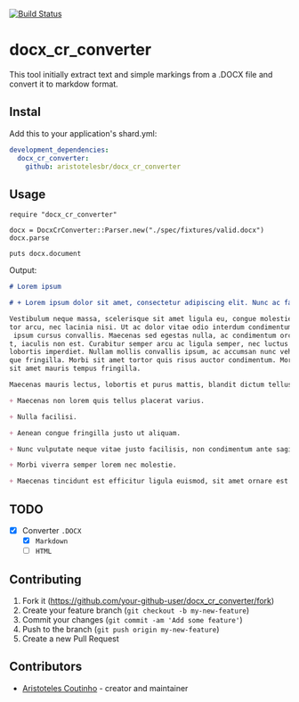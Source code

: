 [![Build Status](https://travis-ci.org/aristotelesbr2014/docx_cr_converter.svg?branch=master)](https://travis-ci.org/aristotelesbr2014/docx_cr_converter)

# docx_cr_converter

This tool initially extract text and simple markings from a .DOCX file and convert it to markdow format.

## Instal

Add this to your application's shard.yml:

```yml
development_dependencies:
  docx_cr_converter:
    github: aristotelesbr/docx_cr_converter
```

## Usage

```cr
require "docx_cr_converter"

docx = DocxCrConverter::Parser.new("./spec/fixtures/valid.docx")
docx.parse

puts docx.document
```

Output:

```md
# Lorem ipsum 

# + Lorem ipsum dolor sit amet, consectetur adipiscing elit. Nunc ac faucibus odio. 

Vestibulum neque massa, scelerisque sit amet ligula eu, congue molestie mi. Praesent ut varius sem. Nullam at portti
tor arcu, nec lacinia nisi. Ut ac dolor vitae odio interdum condimentum. Vivamus dapibus sodales ex, vitae malesuada
 ipsum cursus convallis. Maecenas sed egestas nulla, ac condimentum orci. Mauris diam felis, vulputate ac suscipit e
t, iaculis non est. Curabitur semper arcu ac ligula semper, nec luctus nisl blandit. Integer lacinia ante ac libero 
lobortis imperdiet. Nullam mollis convallis ipsum, ac accumsan nunc vehicula vitae. Nulla eget justo in felis tristi
que fringilla. Morbi sit amet tortor quis risus auctor condimentum. Morbi in ullamcorper elit. Nulla iaculis tellus 
sit amet mauris tempus fringilla.

Maecenas mauris lectus, lobortis et purus mattis, blandit dictum tellus.

+ Maecenas non lorem quis tellus placerat varius. 

+ Nulla facilisi. 

+ Aenean congue fringilla justo ut aliquam. 

+ Nunc vulputate neque vitae justo facilisis, non condimentum ante sagittis. 

+ Morbi viverra semper lorem nec molestie. 

+ Maecenas tincidunt est efficitur ligula euismod, sit amet ornare est vulputate.
```

## TODO

- [x] Converter `.DOCX`
    - [x] `Markdown`
    - [ ] `HTML`

## Contributing

1. Fork it (<https://github.com/your-github-user/docx_cr_converter/fork>)
2. Create your feature branch (`git checkout -b my-new-feature`)
3. Commit your changes (`git commit -am 'Add some feature'`)
4. Push to the branch (`git push origin my-new-feature`)
5. Create a new Pull Request

## Contributors

- [Aristoteles Coutinho](https://github.com/aristotelesbr2014) - creator and maintainer
